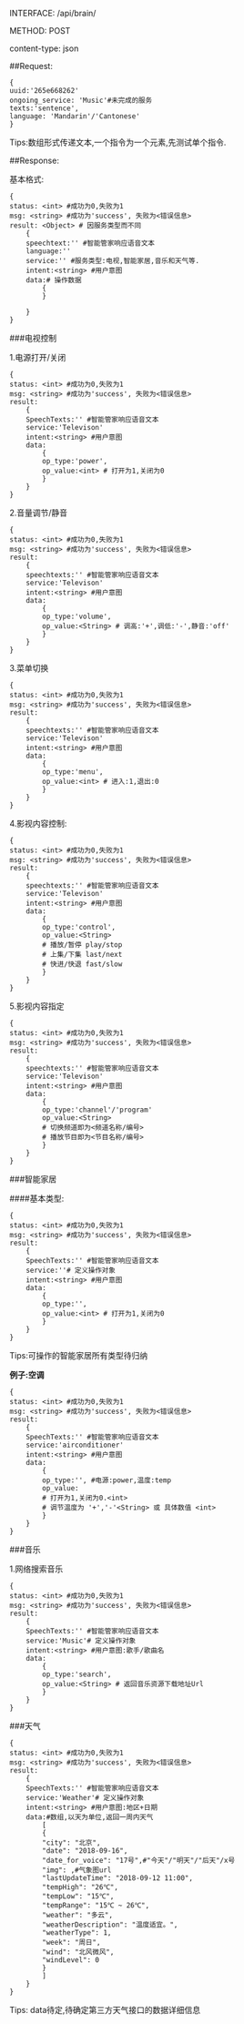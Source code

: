 INTERFACE: /api/brain/

METHOD: POST

content-type: json

##Request:

	{
	uuid:'265e668262'
	ongoing_service: 'Music'#未完成的服务
	texts:'sentence',
	language: 'Mandarin'/'Cantonese'
	}

Tips:数组形式传递文本,一个指令为一个元素,先测试单个指令.

##Response:

基本格式:

	{
	status: <int> #成功为0,失败为1
	msg: <string> #成功为'success', 失败为<错误信息>
	result: <Object> # 因服务类型而不同
		{
		speechtext:'' #智能管家响应语音文本
		language:''
		service:'' #服务类型:电视,智能家居,音乐和天气等.
		intent:<string> #用户意图
		data:# 操作数据
			{
			}
		
		}
	}

###电视控制

1.电源打开/关闭

	{
	status: <int> #成功为0,失败为1
	msg: <string> #成功为'success', 失败为<错误信息>
	result: 
		{
		SpeechTexts:'' #智能管家响应语音文本
		service:'Televison'
		intent:<string> #用户意图
		data:
			{
			op_type:'power',
			op_value:<int> # 打开为1,关闭为0
			}
		}
	}


2.音量调节/静音

	{
	status: <int> #成功为0,失败为1
	msg: <string> #成功为'success', 失败为<错误信息>
	result: 
		{
		speechtexts:'' #智能管家响应语音文本
		service:'Televison'
		intent:<string> #用户意图
		data:
			{
			op_type:'volume',
			op_value:<String> # 调高:'+',调低:'-',静音:'off'
			}
		}
	}


3.菜单切换
	
	{
	status: <int> #成功为0,失败为1
	msg: <string> #成功为'success', 失败为<错误信息>
	result: 
		{
		speechtexts:'' #智能管家响应语音文本
		service:'Televison'
		intent:<string> #用户意图
		data:
			{
			op_type:'menu',
			op_value:<int> # 进入:1,退出:0
			}
		}
	}

4.影视内容控制:
	
	{
	status: <int> #成功为0,失败为1
	msg: <string> #成功为'success', 失败为<错误信息>
	result: 
		{
		speechtexts:'' #智能管家响应语音文本
		service:'Televison'
		intent:<string> #用户意图
		data:
			{
			op_type:'control',
			op_value:<String> 
			# 播放/暂停 play/stop
			# 上集/下集 last/next
			# 快进/快退 fast/slow
			}
		}
	}

5.影视内容指定

	{
	status: <int> #成功为0,失败为1
	msg: <string> #成功为'success', 失败为<错误信息>
	result: 
		{
		speechtexts:'' #智能管家响应语音文本
		service:'Televison'
		intent:<string> #用户意图
		data:
			{
			op_type:'channel'/'program'
			op_value:<String>
			# 切换频道即为<频道名称/编号>
			# 播放节目即为<节目名称/编号>
			}
		}
	}


###智能家居

####基本类型:

	{
	status: <int> #成功为0,失败为1
	msg: <string> #成功为'success', 失败为<错误信息>
	result: 
		{
		SpeechTexts:'' #智能管家响应语音文本
		service:''# 定义操作对象
		intent:<string> #用户意图
		data:
			{
			op_type:'',
			op_value:<int> # 打开为1,关闭为0
			}
		}
	}

Tips:可操作的智能家居所有类型待归纳

**例子:空调**

	{
	status: <int> #成功为0,失败为1
	msg: <string> #成功为'success', 失败为<错误信息>
	result: 
		{
		SpeechTexts:'' #智能管家响应语音文本
		service:'airconditioner'
		intent:<string> #用户意图
		data:
			{
			op_type:'', #电源:power,温度:temp
			op_value:
			# 打开为1,关闭为0.<int>
			# 调节温度为 '+','-'<String> 或 具体数值 <int> 
			}
		}
	}

###音乐

1.网络搜索音乐

	{
	status: <int> #成功为0,失败为1
	msg: <string> #成功为'success', 失败为<错误信息>
	result: 
		{
		SpeechTexts:'' #智能管家响应语音文本
		service:'Music'# 定义操作对象
		intent:<string> #用户意图:歌手/歌曲名
		data:
			{
			op_type:'search',
			op_value:<String> # 返回音乐资源下载地址Url
			}
		}
	}

###天气

	{
	status: <int> #成功为0,失败为1
	msg: <string> #成功为'success', 失败为<错误信息>
	result: 
		{
		SpeechTexts:'' #智能管家响应语音文本
		service:'Weather'# 定义操作对象
		intent:<string> #用户意图:地区+日期
		data:#数组,以天为单位,返回一周内天气
			[
			{
			"city": "北京",
			"date": "2018-09-16",
			"date_for_voice": "17号",#"今天"/"明天"/"后天"/x号
			"img": ,#气象图url
			"lastUpdateTime": "2018-09-12 11:00",
			"tempHigh": "26℃",
			"tempLow": "15℃",
			"tempRange": "15℃ ~ 26℃",
			"weather": "多云",
			"weatherDescription": "温度适宜。",
			"weatherType": 1,
			"week": "周日",
			"wind": "北风微风",
			"windLevel": 0
			}
			]
		}
	}

Tips: data待定,待确定第三方天气接口的数据详细信息